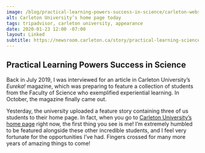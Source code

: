 ```yaml
---
image: /blog/practical-learning-powers-success-in-science/carleton-website.png
alt: Carleton University’s home page today
tags: tripadvisor, carleton university, appearance
date: 2020-01-23 12:00 -07:00
layout: Linked
subtitle: https://newsroom.carleton.ca/story/practical-learning-science-success/?utm_source=Homepage&utm_medium=Banner
---
```


## Practical Learning Powers Success in Science

Back in July 2019, I was interviewed for an article in Carleton University’s _Eureka!_ magazine, which was preparing to feature a collection of students from the Faculty of Science who exemplified experiential learning. In October, the magazine finally came out.

Yesterday, the university uploaded a feature story containing three of us students to their home page. In fact, when you go to [Carleton University’s home page](https://carleton.ca) right now, the first thing you see is me! I’m extremely humbled to be featured alongside these other incredible students, and I feel very fortunate for the opportunities I’ve had. Fingers crossed for many more years of amazing things to come!
